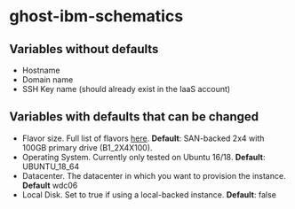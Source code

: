 # ghost-ibm-schematics

## Variables without defaults
 - Hostname
 - Domain name 
 - SSH Key name (should already exist in the IaaS account)

## Variables with defaults that can be changed
 - Flavor size. Full list of flavors [here](https://cloud.ibm.com/docs/vsi?topic=virtual-servers-about-virtual-server-profiles). **Default**: SAN-backed 2x4 with 100GB primary drive (B1_2X4X100). 
 - Operating System. Currently only tested on Ubuntu 16/18. **Default**: UBUNTU_18_64
 - Datacenter. The datacenter in which you want to provision the instance. **Default** wdc06
 - Local Disk. Set to true if using a local-backed instance. **Default**: false